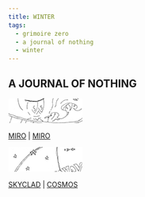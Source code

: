 ```yaml
---
title: WINTER
tags:
  - grimoire zero
  - a journal of nothing
  - winter
---
```

## A JOURNAL OF NOTHING

[![miro](miro-t.png)](miro.png)

[MIRO](miro) | [MIRO](miro.png)

[![cosmos](cosmos-t.png)](cosmos.png)

[SKYCLAD](skyclad) | [COSMOS](cosmos.png)
